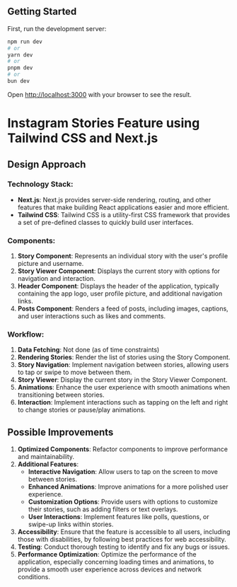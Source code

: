 ## Getting Started
First, run the development server:

```bash
npm run dev
# or
yarn dev
# or
pnpm dev
# or
bun dev
```

Open [http://localhost:3000](http://localhost:3000) with your browser to see the result.

# Instagram Stories Feature using Tailwind CSS and Next.js

## Design Approach

### Technology Stack:
- **Next.js**: Next.js provides server-side rendering, routing, and other features that make building React applications easier and more efficient.
- **Tailwind CSS**: Tailwind CSS is a utility-first CSS framework that provides a set of pre-defined classes to quickly build user interfaces.

### Components:
1. **Story Component**: Represents an individual story with the user's profile picture and username.
2. **Story Viewer Component**: Displays the current story with options for navigation and interaction.
3. **Header Component**: Displays the header of the application, typically containing the app logo, user profile picture, and additional navigation links.
4. **Posts Component**: Renders a feed of posts, including images, captions, and user interactions such as likes and comments.

### Workflow:
1. **Data Fetching**: Not done (as of time constraints)
2. **Rendering Stories**: Render the list of stories using the Story Component.
3. **Story Navigation**: Implement navigation between stories, allowing users to tap or swipe to move between them.
4. **Story Viewer**: Display the current story in the Story Viewer Component.
5. **Animations**: Enhance the user experience with smooth animations when transitioning between stories.
6. **Interaction**: Implement interactions such as tapping on the left and right to change stories or pause/play animations.

## Possible Improvements

1. **Optimized Components**: Refactor components to improve performance and maintainability.
2. **Additional Features**:
   - **Interactive Navigation**: Allow users to tap on the screen to move between stories.
   - **Enhanced Animations**: Improve animations for a more polished user experience.
   - **Customization Options**: Provide users with options to customize their stories, such as adding filters or text overlays.
   - **User Interactions**: Implement features like polls, questions, or swipe-up links within stories.
3. **Accessibility**: Ensure that the feature is accessible to all users, including those with disabilities, by following best practices for web accessibility.
4. **Testing**: Conduct thorough testing to identify and fix any bugs or issues.
5. **Performance Optimization**: Optimize the performance of the application, especially concerning loading times and animations, to provide a smooth user experience across devices and network conditions.

